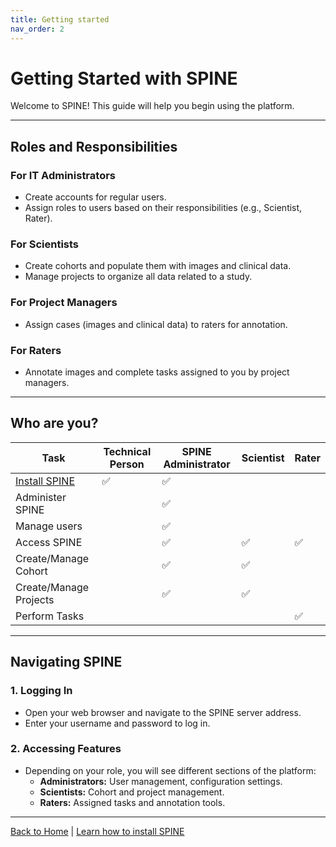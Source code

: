 ```yaml
---
title: Getting started
nav_order: 2
---
```


# Getting Started with SPINE

Welcome to SPINE! This guide will help you begin using the platform.

---

## Roles and Responsibilities

### For IT Administrators
- Create accounts for regular users.
- Assign roles to users based on their responsibilities (e.g., Scientist, Rater).

### For Scientists
- Create cohorts and populate them with images and clinical data.
- Manage projects to organize all data related to a study.

### For Project Managers
- Assign cases (images and clinical data) to raters for annotation.

### For Raters
- Annotate images and complete tasks assigned to you by project managers.

---

## Who are you?

| Task                        | Technical Person | SPINE Administrator | Scientist | Rater |
|-----------------------------|------------------|---------------------|-----------|-------|
| [Install SPINE](install-spine.md) | ✅              | ✅                  |           |       |
| Administer SPINE            |                  | ✅                  |           |       |
| Manage users                |                  | ✅                  |           |       |
| Access SPINE                |                  | ✅                  | ✅         | ✅     |
| Create/Manage Cohort        |                  | ✅                  | ✅         |       |
| Create/Manage Projects      |                  | ✅                  | ✅         |       |
| Perform Tasks               |                  |                     |           | ✅     |

---

## Navigating SPINE

### 1. Logging In
- Open your web browser and navigate to the SPINE server address.
- Enter your username and password to log in.

### 2. Accessing Features
- Depending on your role, you will see different sections of the platform:
  - **Administrators:** User management, configuration settings.
  - **Scientists:** Cohort and project management.
  - **Raters:** Assigned tasks and annotation tools.

---

[Back to Home](index.md) | [Learn how to install SPINE](install-spine.md)

